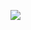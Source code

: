 ![](https://www.nta.go.jp/tmp/051fca41-0a3a-4ac0-a12b-7c5ac95a9a02/images/c3199320e655d53f591a2edabdec29faccb1333a09441131102af95bd9101ff8.jpg)